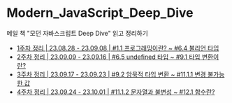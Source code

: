 # Modern_JavaScript_Deep_Dive
메일 책 "모던 자바스크립트 Deep Dive" 읽고 정리하기

- [1주차 정리 | 23.08.28 - 23.09.08 | #1.1 프로그래밍이란? ~ #6.4 불리언 타입](https://github.com/scottXchoo/Modern_JavaScript_Deep_Dive/blob/main/1%EC%A3%BC%EC%B0%A8%20%EC%A0%95%EB%A6%AC.md)
- [2주차 정리 | 23.09.09 - 23.09.16 | #6.5 undefined 타입 ~ #9.1 타입 변환이란?](https://github.com/scottXchoo/Modern_JavaScript_Deep_Dive/blob/main/2%EC%A3%BC%EC%B0%A8%20%EC%A0%95%EB%A6%AC.md)
- [3주차 정리 | 23.09.17 - 23.09.23 | #9.2 암묵적 타입 변환 ~ #11.1.1 변경 불가능한 값](https://github.com/scottXchoo/Modern_JavaScript_Deep_Dive/blob/main/3%EC%A3%BC%EC%B0%A8%20%EC%A0%95%EB%A6%AC.md)
- [4주차 정리 | 23.09.24 - 23.10.01 | #11.1.2 문자열과 불변성 ~ #12.1 함수란?](https://github.com/scottXchoo/Modern_JavaScript_Deep_Dive/blob/main/4%EC%A3%BC%EC%B0%A8%20%EC%A0%95%EB%A6%AC.md)
